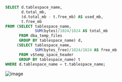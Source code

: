 ```sql
SELECT d.tablespace_name, 
       d.total_mb, 
       (d.total_mb - t.free_mb) AS used_mb, 
       t.free_mb
FROM (SELECT tablespace_name, 
             SUM(bytes)/1024/1024 AS total_mb 
      FROM dba_temp_files 
      GROUP BY tablespace_name) d,
     (SELECT tablespace_name, 
             SUM(bytes_free)/1024/1024 AS free_mb 
      FROM v$temp_space_header 
      GROUP BY tablespace_name) t
WHERE d.tablespace_name = t.tablespace_name;
```
![image](https://github.com/corvina1208/Scripts/assets/157337929/0703074c-c468-4354-a100-982272b8f7a3)
